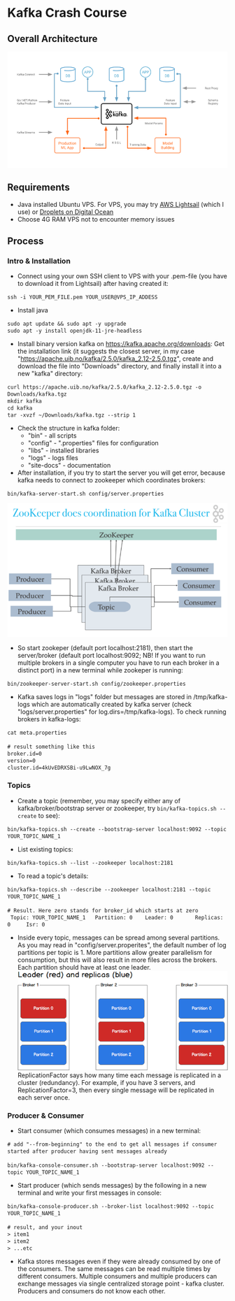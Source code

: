 # Kafka Crash Course

## Overall Architecture
![kafka architecture](./assets/kafka-architecture.png?raw=true "kafka architecture")

## Requirements
- Java installed Ubuntu VPS. For VPS, you may try <a href="https://aws.amazon.com/lightsail/">AWS Lightsail</a> (which I use) or <a href="https://www.digitalocean.com/products/droplets/"> Droplets on Digital Ocean </a>
- Choose 4G RAM VPS not to encounter memory issues

## Process
### Intro & Installation
- Connect using your own SSH client to VPS with your .pem-file (you have to download it from Lightsail) after having created it:
```
ssh -i YOUR_PEM_FILE.pem YOUR_USER@VPS_IP_ADDESS
```
- Install java
```
sudo apt update && sudo apt -y upgrade
sudo apt -y install openjdk-11-jre-headless
```
- Install binary version kafka on https://kafka.apache.org/downloads: Get the installation link (it suggests the closest server, in my case "https://apache.uib.no/kafka/2.5.0/kafka_2.12-2.5.0.tgz", create and download the file into "Downloads" directory, and finally install it into a new "kafka" directory: 
```
curl https://apache.uib.no/kafka/2.5.0/kafka_2.12-2.5.0.tgz -o Downloads/kafka.tgz
mkdir kafka
cd kafka
tar -xvzf ~/Downloads/kafka.tgz --strip 1
```
- Check the structure in kafka folder:
  - "bin" - all scripts
  - "config" - ".properties" files for configuration
  - "libs" - installed libraries
  - "logs" - logs files
  - "site-docs" - documentation
- After installation, if you try to start the server you will get error, because kafka needs to connect to zookeeper which coordinates brokers:
```
bin/kafka-server-start.sh config/server.properties
```
![ZooKeeper](./assets/zookeper-coordination.png?raw=true "ZooKeeper")

- So start zookeper (default port localhost:2181), then start the server/broker (default port localhost:9092; NB! If you want to run multiple brokers in a single computer you have to run each broker in a distinct port) in a new terminal while zookeper is running:
```
bin/zookeeper-server-start.sh config/zookeeper.properties
```
- Kafka saves logs in "logs" folder but messages are stored in /tmp/kafka-logs which are automatically created by kafka server (check "logs/server.properties" for log.dirs=/tmp/kafka-logs). To check running brokers in kafka-logs:  
```
cat meta.properties

# result something like this
broker.id=0
version=0
cluster.id=4kUvEDRXSBi-u9LwNOX_7g
```
### Topics
- Create a topic (remember, you may specify either any of kafka/broker/bootstrap server or zookeeper, try ```bin/kafka-topics.sh --create``` to see):
```
bin/kafka-topics.sh --create --bootstrap-server localhost:9092 --topic YOUR_TOPIC_NAME_1
```
- List existing topics:
```
bin/kafka-topics.sh --list --zookeeper localhost:2181
```
- To read a topic's details:
```
bin/kafka-topics.sh --describe --zookeeper localhost:2181 --topic YOUR_TOPIC_NAME_1

# Result. Here zero stands for broker_id which starts at zero
 Topic: YOUR_TOPIC_NAME_1   Partition: 0    Leader: 0       Replicas: 0     Isr: 0
```   
- Inside every topic, messages can be spread among several partitions. As you may read in "config/server.properites", the default number of log partitions per topic is 1. More partitions allow greater parallelism for consumption, but this will also result in more files across the brokers. Each partition should have at least one leader.
![Partitions](./assets/partitions.png?raw=true "Partitions")
ReplicationFactor says how many time each message is replicated in a cluster (redundancy). For example, if you have 3 servers, and ReplicationFactor=3, then every single message will be replicated in each server once.

### Producer & Consumer
- Start consumer (which consumes messages) in a new terminal:
```
# add "--from-beginning" to the end to get all messages if consumer started after producer having sent messages already

bin/kafka-console-consumer.sh --bootstrap-server localhost:9092 --topic YOUR_TOPIC_NAME_1 
```
- Start producer (which sends messages) by the following in a new terminal and write your first messages in console:  
```
bin/kafka-console-producer.sh --broker-list localhost:9092 --topic YOUR_TOPIC_NAME_1

# result, and your inout
> item1
> item2 
> ...etc
```
- Kafka stores messages even if they were already consumed by one of the consumers. The same messages can be read multiple times by different consumers. Multiple consumers and multiple producers can exchange messages via single centralized storage point - kafka cluster. Producers and consumers do not know each other.

